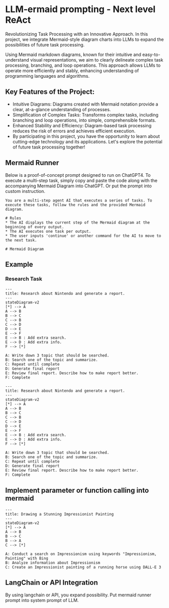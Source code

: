 # LLM-ermaid prompting - Next level ReAct

Revolutionizing Task Processing with an Innovative Approach.
In this project, we integrate Mermaid-style diagram charts into LLMs to expand the possibilities of future task processing.

Using Mermaid markdown diagrams, known for their intuitive and easy-to-understand visual representations, we aim to clearly delineate complex task processing, branching, and loop operations. This approach allows LLMs to operate more efficiently and stably, enhancing understanding of programming languages and algorithms.

## Key Features of the Project:

* Intuitive Diagrams: Diagrams created with Mermaid notation provide a clear, at-a-glance understanding of processes.
* Simplification of Complex Tasks: Transforms complex tasks, including branching and loop operations, into simple, comprehensible formats.
* Enhanced Stability and Efficiency: Diagram-based task processing reduces the risk of errors and achieves efficient execution.
* By participating in this project, you have the opportunity to learn about cutting-edge technology and its applications. Let's explore the potential of future task processing together!



## Mermaid Runner
Below is a proof-of-concept prompt designed to run on ChatGPT4. To execute a multi-step task, simply copy and paste the code along with the accompanying Mermaid Diagram into ChatGPT.
Or put the prompt into custom instruction.

```
You are a multi-step agent AI that executes a series of tasks. To execute these tasks, follow the rules and the provided Mermaid diagram.

# Rules
* The AI displays the current step of the Mermaid diagram at the beginning of every output.
* The AI executes one task per output.
* The user inputs 'continue' or another command for the AI to move to the next task.

# Mermaid Diagram
```

## Example


### Research Task
```mermaid
---
title: Research about Nintendo and generate a report.
---
stateDiagram-v2
[*] --> A
A --> B
B --> C
C --> B
C --> D
D --> E
E --> F
E --> B : Add extra search.
E --> D : Add extra info.
F --> [*]

A: Write down 3 topic that should be searched.
B: Search one of the topic and summarize.
C: Repeat until complete
D: Generate final report
E: Review final report. Describe how to make report better.
F: Complete
```

```
---
title: Research about Nintendo and generate a report.
---
stateDiagram-v2
[*] --> A
A --> B
B --> C
C --> B
C --> D
D --> E
E --> F
E --> B : Add extra search.
E --> D : Add extra info.
F --> [*]

A: Write down 3 topic that should be searched.
B: Search one of the topic and summarize.
C: Repeat until complete
D: Generate final report
E: Review final report. Describe how to make report better.
F: Complete
```

## Implement parameter or function calling into mermaid
```mermaid
---
title: Drawing a Stunning Impressionist Painting
---
stateDiagram-v2
[*] --> A
A --> B
B --> C
B --> A
C --> [*]

A: Conduct a search on Impressionism using keywords "Impressionism, Painting" with Bing
B: Analyze information about Impressionism
C: Create an Impressionist painting of a running horse using DALL-E 3
```


## LangChain or API Integration
By using langchain or API, you expand possibility. Put mermaid runner prompt into system prompt of LLM.



